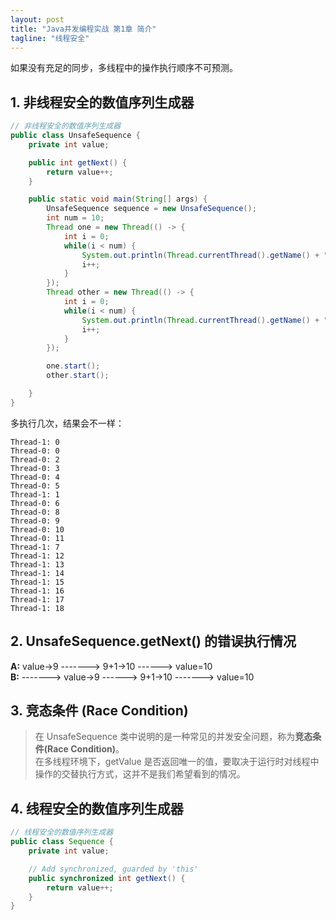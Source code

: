 ```yaml
---
layout: post
title: "Java并发编程实战 第1章 简介"
tagline: "线程安全"
---
```


如果没有充足的同步，多线程中的操作执行顺序不可预测。

## 1. **非线程安全**的数值序列生成器

```java
// 非线程安全的数值序列生成器
public class UnsafeSequence {
    private int value;

    public int getNext() {
        return value++;
    }

    public static void main(String[] args) {
        UnsafeSequence sequence = new UnsafeSequence();
        int num = 10;
        Thread one = new Thread(() -> {
            int i = 0;
            while(i < num) {
                System.out.println(Thread.currentThread().getName() + ": " + sequence.getNext());
                i++;
            }
        });
        Thread other = new Thread(() -> {
            int i = 0;
            while(i < num) {
                System.out.println(Thread.currentThread().getName() + ": " + sequence.getNext());
                i++;
            }
        });

        one.start();
        other.start();

    }
}
```

多执行几次，结果会不一样：
```
Thread-1: 0
Thread-0: 0
Thread-0: 2
Thread-0: 3
Thread-0: 4
Thread-0: 5
Thread-1: 1
Thread-0: 6
Thread-0: 8
Thread-0: 9
Thread-0: 10
Thread-0: 11
Thread-1: 7
Thread-1: 12
Thread-1: 13
Thread-1: 14
Thread-1: 15
Thread-1: 16
Thread-1: 17
Thread-1: 18
```

## 2. UnsafeSequence.getNext() 的错误执行情况

**A:** value->9 -------> 9+1->10 ------> value=10  
**B:** -------> value->9 ------> 9+1->10 -------> value=10

## 3. 竞态条件 (Race Condition)

> 在 UnsafeSequence 类中说明的是一种常见的并发安全问题，称为**竞态条件(Race Condition)**。  
> 在多线程环境下，getValue 是否返回唯一的值，要取决于运行时对线程中操作的交替执行方式，这并不是我们希望看到的情况。

## 4. **线程安全**的数值序列生成器

```java
// 线程安全的数值序列生成器
public class Sequence {
    private int value;

    // Add synchronized, guarded by 'this'
    public synchronized int getNext() {
        return value++;
    }
}
```

